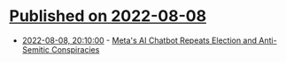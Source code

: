 # [Published on 2022-08-08](index.md)

* [2022-08-08, 20:10:00](https://tech.slashdot.org/story/22/08/08/209250/metas-ai-chatbot-repeats-election-and-anti-semitic-conspiracies?utm_source=rss1.0mainlinkanon&utm_medium=feed) - [Meta's AI Chatbot Repeats Election and Anti-Semitic Conspiracies](https://tech.slashdot.org/story/22/08/08/209250/metas-ai-chatbot-repeats-election-and-anti-semitic-conspiracies?utm_source=rss1.0mainlinkanon&utm_medium=feed)
